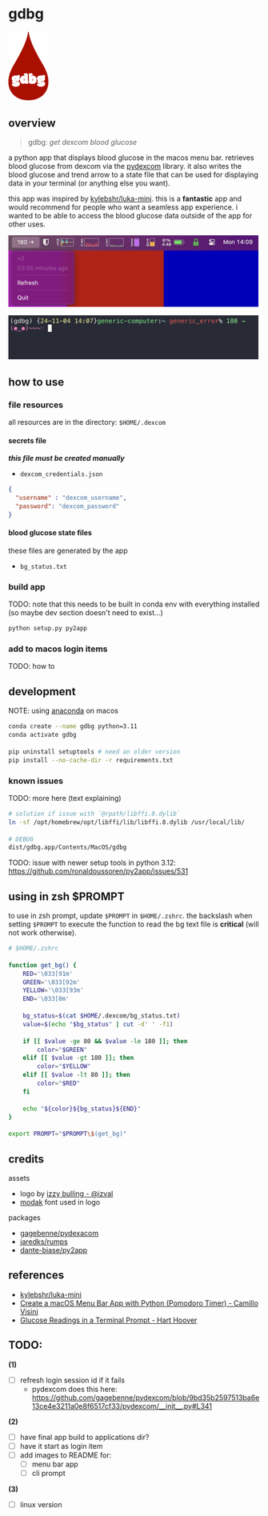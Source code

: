 # gdbg  

<img 
  title="gdbg logo"
  src="assets/gdbg_logo.png" 
  width="80"
  alt="red blood drop with text 'gdbg' centered"
/>

## overview

> gdbg: *get dexcom blood glucose*

a python app that displays blood glucose in the macos menu bar. retrieves blood glucose from dexcom via the [pydexcom](https://github.com/gagebenne/pydexcom) library. it also writes the blood glucose and trend arrow to a state file that can be used for displaying data in your terminal (or anything else you want).

this app was inspired by [kylebshr/luka-mini](https://github.com/kylebshr/luka-mini/tree/main). this is a __fantastic__ app and would recommend for people who want a seamless app experience. i wanted to be able to access the blood glucose data outside of the app for other uses.

<img 
  title="menu bar app in use"
  src="assets/menu_bar.png" 
  style="max-width: 500px"
  alt="screenshot of menu bar app in use"
/>

<img 
  title="blood sugar in terminal prompt"
  src="assets/terminal_prompt.png" 
  style="max-width: 500px"
  alt="screenshot of blood sugar in terminal prompt"
/>

## how to use

### file resources

all resources are in the directory: `$HOME/.dexcom`

#### secrets file

*__this file must be created manually__*

* `dexcom_credentials.json`

```json
{
  "username" : "dexcom_username",
  "password": "dexcom_password"
}
```

#### blood glucose state files

these files are generated by the app

* `bg_status.txt`

### build app

TODO: note that this needs to be built in conda env with everything installed (so maybe dev section doesn't need to exist...)

```sh
python setup.py py2app
```

### add to macos login items

TODO: how to

## development

NOTE: using [anaconda](https://gist.github.com/ryanorsinger/7d89ad58901b5590ec3e1f23d7b9f887) on macos

```sh
conda create --name gdbg python=3.11
conda activate gdbg  

pip uninstall setuptools # need an older version
pip install --no-cache-dir -r requirements.txt 
```

### known issues

TODO: more here (text explaining)

```sh
# solution if issue with `@rpath/libffi.8.dylib`
ln -sf /opt/homebrew/opt/libffi/lib/libffi.8.dylib /usr/local/lib/

# DEBUG
dist/gdbg.app/Contents/MacOS/gdbg
```

TODO: issue with newer setup tools in python 3.12: https://github.com/ronaldoussoren/py2app/issues/531

## using in zsh $PROMPT

to use in zsh prompt, update `$PROMPT` in `$HOME/.zshrc`. the backslash when setting `$PROMPT` to execute the function to read the bg text file is __critical__ (will not work otherwise).

```sh
# $HOME/.zshrc

function get_bg() {
    RED='\033[91m'
    GREEN='\033[92m'
    YELLOW='\033[93m'
    END='\033[0m'

    bg_status=$(cat $HOME/.dexcom/bg_status.txt)
    value=$(echo "$bg_status" | cut -d' ' -f1)

    if [[ $value -ge 80 && $value -le 180 ]]; then
        color="$GREEN"
    elif [[ $value -gt 180 ]]; then
        color="$YELLOW"
    elif [[ $value -lt 80 ]]; then
        color="$RED"
    fi

    echo "${color}${bg_status}${END}"
}

export PROMPT="$PROMPT\$(get_bg)"
```

## credits

assets

* logo by [izzy bulling - @izval](https://www.instagram.com/izval/)
* [modak](https://github.com/EkType/Modak) font used in logo

packages

* [gagebenne/pydexacom](https://github.com/gagebenne/pydexcom)
* [jaredks/rumps](https://github.com/jaredks/rumps)
* [dante-biase/py2app](https://github.com/dante-biase/py2app)

## references

* [kylebshr/luka-mini](https://github.com/kylebshr/luka-mini/tree/main)
* [Create a macOS Menu Bar App with Python (Pomodoro Timer) - Camillo Visini](https://camillovisini.com/coding/create-macos-menu-bar-app-pomodoro)
* [Glucose Readings in a Terminal Prompt - Hart Hoover](https://harthoover.com/glucose-readings-in-a-terminal-prompt/)

## TODO:

__(1)__

* [ ] refresh login session id if it fails
  * pydexcom does this here: https://github.com/gagebenne/pydexcom/blob/9bd35b2597513ba6e13ce4e3211a0e8f6517cf33/pydexcom/__init__.py#L341 

__(2)__

* [ ] have final app build to applications dir?
* [ ] have it start as login item
* [ ] add images to README for:
  * [ ] menu bar app
  * [ ] cli prompt

__(3)__

* [ ] linux version
